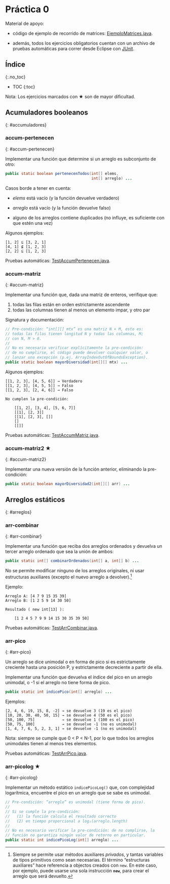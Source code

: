 
# Práctica 0

Material de apoyo:

  - código de ejemplo de recorrido de matrices: [EjemploMatrices.java].

  - además, todos los ejercicios obligatorios cuentan con un archivo de pruebas automáticas para correr desde Eclipse con [JUnit](junit.md).

[EjemploMatrices.java]:  EjemploMatrices.java
[TestAccumPertenecen.java]: ../test/TestAccumPertenecen.java
[TestAccumMatriz.java]: ../test/TestAccumMatriz.java
[TestArrCombinar.java]: ../test/TestArrCombinar.java
[TestArrPico.java]: ../test/TestArrPico.java


## Índice
{:.no_toc}

* TOC
{:toc}

Nota: Los ejercicios marcados con ★ son de mayor dificultad.


## Acumuladores booleanos
{: #accumuladores}

### accum-pertenecen
{: #accum-pertenecen}

Implementar una función que determine si un arreglo es subconjunto de otro:

```java
public static boolean pertenecenTodos(int[] elems,
                                      int[] arreglo) ...
```

Casos borde a tener en cuenta:

  - _elems_ está vacío (y la función devuelve verdadero)

  - _arreglo_ está vacío (y la función devuelve falso)

  - alguno de los arreglos contiene duplicados (no influye, es suficiente con que estén una vez)

Algunos ejemplos:

```
[1, 2] ⊆ [3, 2, 1]
[4, 1] ⊈ [1, 2, 3]
[2, 2] ⊆ [1, 2, 3]
```

Pruebas automáticas: [TestAccumPertenecen.java].


### accum-matriz
{: #accum-matriz}

Implementar una función que, dada una matriz de enteros, verifique que:

  1. todas las filas están en orden estrictamente ascendente
  2. todas las columnas tienen al menos un elemento impar, y otro par

Signatura y documentación:

```java
// Pre-condición: “int[][] mtx” es una matriz N × M, esto es:
// todas las filas tienen longitud N y todas las columnas, M;
// con N, M > 0.
//
// No es necesario verificar explícitamente la pre-condición:
// de no cumplirse, el código puede devolver cualquier valor, o
// lanzar una excepción (p.ej. ArrayIndexOutOfBoundsException).
public static boolean mayorDiversidad(int[][] mtx) ...
```

Algunos ejemplos:

```
[[1, 2, 3], [4, 5, 6]] → Verdadero
[[1, 2, 3], [4, 5, 5]] → Falso
[[1, 2, 3], [2, 4, 6]] → Falso

No cumplen la pre-condición:

    [[1, 2], [3, 4], [5, 6, 7]]
    [[1], [2, 3]]
    [[1], [2, 3], []]
    []
    [[]]
```


Pruebas automáticas: [TestAccumMatriz.java].


### accum-matriz2 ★
{: #accum-matriz2}

Implementar una nueva versión de la función anterior, eliminando la pre-condición:

```java
public static boolean mayorDiversidad2(int[][] arr) ...
```


## Arreglos estáticos
{: #arreglos}

### arr-combinar
{: #arr-combinar}

Implementar una función que reciba dos arreglos ordenados y devuelva un tercer arreglo ordenado que sea la unión de ambos:

```java
public static int[] combinarOrdenados(int[] a, int[] b) ...
```

No se permite modificar ninguno de los arreglos originales, ni usar estructuras auxiliares (excepto el nuevo arreglo a devolver).[^estraux]

Ejemplo:

```
Arreglo A: [4 7 9 15 35 39]
Arreglo B: [1 2 5 9 14 30 50]

Resultado ( new int[13] ):

    [1 2 4 5 7 9 9 14 15 30 35 39 50]
```

Pruebas automáticas: [TestArrCombinar.java].

[^estraux]: Siempre se permite usar métodos auxiliares _privados_, y tantas variables de tipos primitivos como sean necesarias. El término “estructuras auxiliares” hace referencia a objectos creados con `new`. En este caso, por ejemplo, puede usarse una sola instrucción **`new`**, para crear el arreglo que será devuelto.


### arr-pico
{: #arr-pico}

Un arreglo se dice unimodal o en forma de pico si es estrictamente creciente hasta una posición P, y estrictamente decreciente a partir de ella.

Implementar una función que devuelva el índice del pico en un arreglo unimodal, o -1 si el arreglo no tiene forma de pico.

```java
public static int indicePico(int[] arreglo) ...
```

Ejemplos:

```
[2, 4, 6, 19, 15, 8, -2] → se devuelve 3 (19 es el pico)
[10, 20, 30, 40, 50, 15] → se devuelve 4 (50 es el pico)
[50, 100, 75]            → se devuelve 1 (100 es el pico)
[50, 75, 100]            → se devuelve -1 (no es unimodal)
[1, 4, 7, 6, 5, 2, 3, 1] → se devuelve -1 (no es unimodal)
```

Nota: siempre se cumple que 0 < P < N-1, por lo que todos los arreglos unimodales tienen al menos tres elementos.

Pruebas automáticas: [TestArrPico.java].


### arr-picolog ★
{: #arr-picolog}

Implementar un método estático `indicePicoLog()` que, con complejidad logarítmica, encuentre el pico en un arreglo que se sabe es unimodal.

```java
// Pre-condición: “arreglo” es unimodal (tiene forma de pico).
//
// Si se cumple la pre-condición:
//   (1) la función calcula el resultado correcto
//   (2) en tiempo proporcional a log₂(arreglo.length)
//
// No es necesario verificar la pre-condición: de no cumplirse, la
// función no garantiza ningún valor de retorno en particular.
public static int indicePicoLog(int[] arreglo) ...
```
